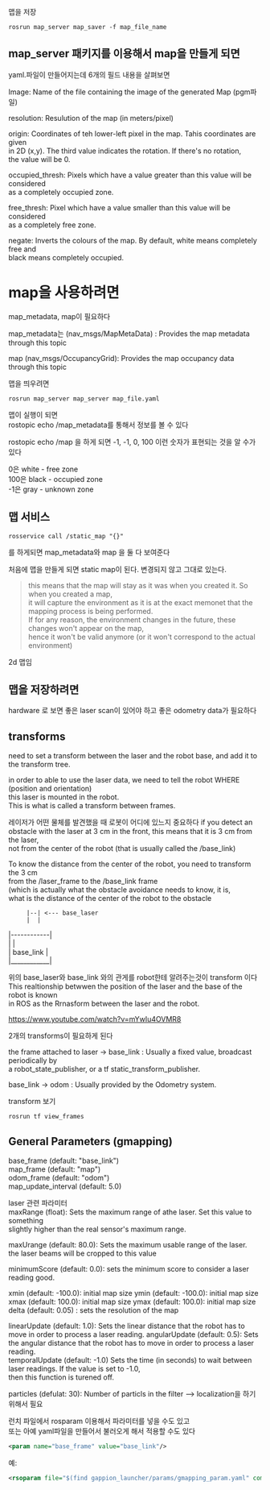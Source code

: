 맵을 저장  
```
rosrun map_server map_saver -f map_file_name
```

## map_server 패키지를 이용해서 map을 만들게 되면  
yaml.파일이 만들어지는데 6개의 필드 내용을 살펴보면  

Image: Name of the file containing the image of the generated Map (pgm파일)   

resolution: Resulution of the map (in meters/pixel)

origin: Coordinates of teh lower-left pixel in the map. Tahis coordinates are given  
in 2D (x,y). The third value indicates the rotation. If there's no rotation,   
the value will be 0.

occupied_thresh: Pixels which have a value greater than this value will be considered   
as a completely occupied zone.  

free_thresh: Pixel which have a value smaller than this value will be considered    
as a completely free zone.  

negate: Inverts the colours of the map. By default, white means completely free and    
black means completely occupied.  



# map을 사용하려면  
map_metadata, map이 필요하다   

map_metadata는 (nav_msgs/MapMetaData) : Provides the map metadata through this topic   

map (nav_msgs/OccupancyGrid): Provides the map occupancy data through this topic


맵을 띄우려면  
```
rosrun map_server map_server map_file.yaml
```

맵이 실행이 되면  
rostopic echo /map_metadata를 통해서 정보를 볼 수 있다   

rostopic echo /map 을 하게 되면  -1, -1, 0, 100 이런 숫자가 표현되는 것을 알 수가 있다  

0은 white - free zone   
100은 black - occupied zone   
-1은 gray - unknown zone


## 맵 서비스 
```
rosservice call /static_map "{}"  
```
를 하게되면 map_metadata와 map 을 둘 다 보여준다   

처음에 맵을 만들게 되면 static map이 된다. 변경되지 않고 그대로 있는다.  
> this means that the map will stay as it was when you created it. So when you created a map,   
it will capture the environment as it is at the exact memonet that the mapping process is being performed.   
If for any reason, the environment changes in the future, these changes won't appear on the map,   
hence it won't be valid anymore (or it won't correspond to the actual environment)

2d 맵임

## 맵을 저장하려면 
hardware 로 보면 좋은 laser scan이 있어야 하고 좋은 odometry data가 필요하다   


## transforms

need to set a transform between the laser and the robot base, and add it to the transform tree.


in order to able to use the laser data, we need to tell the robot WHERE (position and orientation)   
this laser is mounted in the robot.  
This is what is called a transform between frames.


레이저가 어떤 물체를 발견했을 때 로봇이 어디에 있느지 중요하다 
if you detect an obstacle with the laser at 3 cm in the front, this means that it is 3 cm from the laser,   
not from the center of the robot (that is usually called the /base_link)

To know the distance from the center of the robot, you need to transform the 3 cm  
from the /laser_frame to the /base_link frame   
(which is actually what the obstacle avoidance needs to know, it is,   
what is the distance of the center of the robot to the obstacle   

         |--| <--- base_laser  
         |  |     
|------------|   
|            |   
| base_link  |   
|____________|   


위의 base_laser와 base_link 와의 관게를 robot한테 알려주는것이 transform 이다   
This realtionship betwwen the position of the laser and the base of the robot is known   
in ROS as the Rrnasform between the laser and the robot.


https://www.youtube.com/watch?v=mYwIu4OVMR8  


2개의 transforms이 필요하게 된다 

the frame attached to laser -> base_link : Usually a fixed value, broadcast periodically by    
a robot_state_publisher, or a tf static_transform_publisher.

base_link -> odom : Usually provided by the Odometry system.



transform 보기
```
rosrun tf view_frames
```


## General Parameters  (gmapping)
base_frame (default: "base_link")   
map_frame (default: "map")   
odom_frame (default: "odom")   
map_update_interval (default: 5.0)   


laser 관련 파라미터   
maxRange (float): Sets the maximum range of athe laser. Set this value to something    
slightly higher than the real sensor's maximum range.  

maxUrange (default: 80.0): Sets the maximum usable range of the laser.   
the laser beams will be cropped to this value

minimumScore (default: 0.0): sets the minimum score to consider a laser reading good.

xmin (default: -100.0): initial map size
ymin (default: -100.0): initial map size
xmax (default: 100.0): initial map size
ymax (default: 100.0): initial map size
delta (default: 0.05) : sets the resolution of the map

linearUpdate (default: 1.0): Sets the linear distance that the robot has to move in order to process a laser reading. 
angularUpdate (default: 0.5): Sets the angular distance that the robot has to move in order to process a laser reading.  
temporalUpdate (default: -1.0) Sets the time (in seconds) to wait between laser readings. If the value is set to -1.0,   
then this function is turened off.

particles (defulat: 30): Number of particls in the filter --> localization을 하기 위해서 필요   

런치 파일에서 rosparam 이용해서 파라미터를 넣을 수도 있고   
또는 아예 yaml파일을 만들어서 불러오게 해서 적용할 수도 있다  
```xml
<param name="base_frame" value="base_link"/>
```
예:

```xml
<rsoparam file="$(find gappion_launcher/params/gmapping_param.yaml" command="load") />
```





